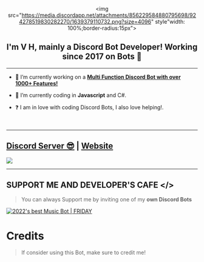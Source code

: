 <div align="center" style"border-radius:15px">

  <img src="https://media.discordapp.net/attachments/856229584880795698/924278519830282270/1639379110732.png?size=4096" style"width: 100%;border-radius:15px">

</div>

## <div align="center">I'm V H, mainly a Discord Bot Developer! Working since 2017 on Bots 🚀</div>  

  

***

- 🔭 I’m currently working on a [**Multi Function Discord Bot with over 1000+ Features!**](https://discord.gg/hx5uxJaAxr)

  

- 🌱 I’m currently coding in **Javascript** and C#.  

  

- ❓  I am in love with coding Discord Bots, I also love helping!.

  

<br/>

  

***

## [Discord Server 😎](https://discord.gg/hx5uxJaAxr) | [Website](https://discord.gg/hx5uxJaAxr)

<a href="https://discord.gg/hx5uxJaAxr"><img src="https://media.discordapp.net/attachments/922746325320220681/924276082511839264/1640327329241.png"></a>

***

## SUPPORT ME AND DEVELOPER'S CAFE </>

> You can always Support me by inviting one of my **own Discord Bots**

[![2022's best Music Bot | FRIDAY ](https://media.discordapp.net/attachments/922746325320220681/924276137994117150/Discord_Pfp_S_Cool_Owo_Photos.png)](https://dsc.gg/friday-discord-bot-invite)

# Credits

> If consider using this Bot, make sure to credit me!

